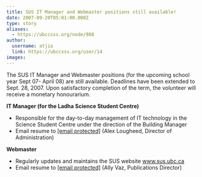 ```yaml
---
title: SUS IT Manager and Webmaster positions still available! 
date: 2007-09-20T05:01:00.000Z
type: story
aliases:
  - https://ubccsss.org/node/988
author:
  username: atjia
  link: https://ubccsss.org/user/14
images:
---
```


<div class="field field-name-body field-type-text-with-summary field-label-hidden"><div class="field-items"><div class="field-item even"><p>The SUS IT Manager and Webmaster positions (for the upcoming school year Sept 07- April 08) are still available. Deadlines have been extended to Sept. 28, 2007. Upon satisfactory completion of the term, the volunteer will receive a monetary honourarium.</p>
<p><strong>IT Manager (for the Ladha Science Student Centre)</strong></p>
<ul>
<li>Responsible for the day-to-day management of IT technology in the Science Student Centre under the direction of the Building Manager
</li><li>Email resume to <a href="/cdn-cgi/l/email-protection#6100050c080f081215130015080e0f4f12141221060c00080d4f020e0c"><span class="__cf_email__" data-cfemail="3f5e5b525651564c4b4d5e4b565051114c4a4c7f58525e5653115c5052">[email&#xA0;protected]</span></a> (Alex Lougheed, Director of Administration)
</li></ul>
<p><strong>Webmaster</strong></p>
<ul>
<li>Regularly updates and maintains the SUS website <a href="http://www.sus.ubc.ca">www.sus.ubc.ca</a>
</li><li>Email resume to <a href="/cdn-cgi/l/email-protection#8ffffaede3e6eceefbe6e0e1fca1fcfafccfe8e2eee6e3a1ece0e2"><span class="__cf_email__" data-cfemail="572722353b3e3436233e3839247924222417303a363e3b7934383a">[email&#xA0;protected]</span></a> (Ally Vaz, Publications Director)
</li></ul>
</div></div></div>    <footer>
          </footer>